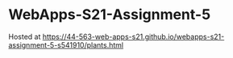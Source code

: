 # WebApps-S21-Assignment-5
Hosted at https://44-563-web-apps-s21.github.io/webapps-s21-assignment-5-s541910/plants.html
